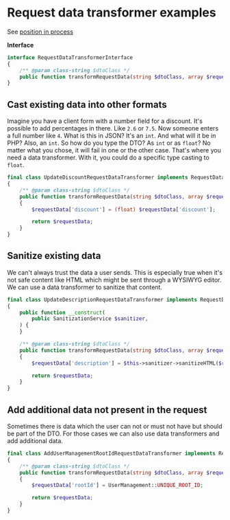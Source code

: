 # Request data transformer examples

See [position in process](../process.md)

**Interface**

```php
interface RequestDataTransformerInterface
{
    /** @param class-string $dtoClass */
    public function transformRequestData(string $dtoClass, array $requestData): array;
}
```

## Cast existing data into other formats

Imagine you have a client form with a number field for a discount. It's possible to add percentages in there. Like `2.6` or `7.5`. Now someone enters a full number like `4`. What is this in JSON? It's an `int`. And what will it be in PHP? Also, an `int`. So how do you type the DTO? As `int` or as `float`? No matter what you chose, it will fail in one or the other case. That's where you need a data transformer. With it, you could do a specific type casting to `float`.

```php
final class UpdateDiscountRequestDataTransformer implements RequestDataTransformerInterface
{
    /** @param class-string $dtoClass */
    public function transformRequestData(string $dtoClass, array $requestData): array
    {
        $requestData['discount'] = (float) $requestData['discount'];

        return $requestData;
    }
}
```

## Sanitize existing data

We can't always trust the data a user sends. This is especially true when it's not safe content like HTML which might be sent through a WYSIWYG editor. We can use a data transformer to sanitize that content.

```php
final class UpdateDescriptionRequestDataTransformer implements RequestDataTransformerInterface
{
    public function __construct(
        public SanitizationService $sanitizer,
    ) {
    }

    /** @param class-string $dtoClass */
    public function transformRequestData(string $dtoClass, array $requestData): array
    {
        $requestData['description'] = $this->sanitizer->sanitizeHTML($requestData['description']);

        return $requestData;
    }
}
```

## Add additional data not present in the request

Sometimes there is data which the user can not or must not have but should be part of the DTO. For those cases we can also use data transformers and add additional data.

```php
final class AddUserManagementRootIdRequestDataTransformer implements RequestDataTransformerInterface
{
    /** @param class-string $dtoClass */
    public function transformRequestData(string $dtoClass, array $requestData): array
    {
        $requestData['rootId'] = UserManagement::UNIQUE_ROOT_ID;

        return $requestData;
    }
}
```
